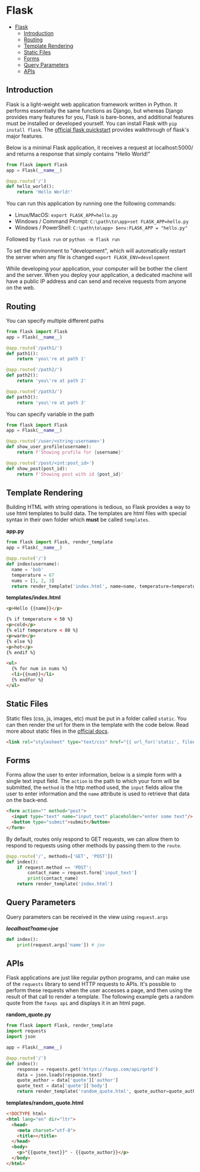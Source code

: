
# Flask

- [Flask](#flask)
  - [Introduction](#introduction)
  - [Routing](#routing)
  - [Template Rendering](#template-rendering)
  - [Static Files](#static-files)
  - [Forms](#forms)
  - [Query Parameters](#query-parameters)
  - [APIs](#apis)


## Introduction

Flask is a light-weight web application framework written in Python. It performs essentially the same functions as Django, but whereas Django provides many features for you, Flask is bare-bones, and additional features must be installed or developed yourself. You can install Flask with `pip install flask`. The [official flask quickstart](https://flask.palletsprojects.com/en/1.1.x/quickstart/) provides walkthrough of flask's major features.

Below is a minimal Flask application, it receives a request at localhost:5000/ and returns a response that simply contains "Hello World!"

```python
from flask import Flask
app = Flask(__name__)

@app.route('/')
def hello_world():
    return 'Hello World!'
```

You can run this application by running one the following commands:

- Linux/MacOS: `export FLASK_APP=hello.py`
- Windows / Command Prompt: `C:\path\to\app>set FLASK_APP=hello.py`
- Windows / PowerShell: `C:\path\to\app> $env:FLASK_APP = "hello.py"`

Followed by `flask run` or `python -m flask run`

To set the environment to "development", which will automatically restart the server when any file is changed `export FLASK_ENV=development`

While developing your application, your computer will be bother the client and the server. When you deploy your application, a dedicated machine will have a public IP address and can send and receive requests from anyone on the web.

## Routing


You can specify multiple different paths

```python
from flask import Flask
app = Flask(__name__)

@app.route('/path1/')
def path1():
    return 'you\'re at path 1'

@app.route('/path2/')
def path2():
    return 'you\'re at path 2'

@app.route('/path3/')
def path3():
    return 'you\'re at path 3'
```


You can specify variable in the path

```python
from flask import Flask
app = Flask(__name__)

@app.route('/user/<string:username>')
def show_user_profile(username):
    return f'Showing profile for {username}'

@app.route('/post/<int:post_id>')
def show_post(post_id):
    return f'Showing post with id {post_id}'

```


## Template Rendering

Building HTML with string operations is tedious, so Flask provides a way to use html templates to build data. The templates are html files with special syntax in their own folder which **must** be called `templates`.

**app.py**
```python
from flask import Flask, render_template
app = Flask(__name__)

@app.route('/')
def index(username):
  name = 'bob'
  temperature = 67
  nums = [1, 2, 3]  
  return render_template('index.html', name=name, temperature=temperature, nums=nums)
```

**templates/index.html**
```html
<p>Hello {{name}}</p>

{% if temperature < 50 %}
<p>cold</p>
{% elif temperature < 80 %}
<p>warm</p>
{% else %}
<p>hot</p>
{% endif %}

<ul>
  {% for num in nums %}
  <li>{{num}}</li>
  {% endfor %}
</ul>
```

## Static Files

Static files (css, js, images, etc) must be put in a folder called `static`. You can then render the url for them in the template with the code below. Read more about static files in the [official docs](https://flask.palletsprojects.com/en/1.1.x/tutorial/static/).

```html
<link rel="stylesheet" type="text/css" href="{{ url_for('static', filename='style.css') }}"/>
```

## Forms

Forms allow the user to enter information, below is a simple form with a single text input field. The `action` is the path to which your form will be submitted, the `method` is the http method used, the `input` fields allow the user to enter information and the `name` attribute is used to retrieve that data on the back-end.

```html
<form action="" method="post">
  <input type="text" name="input_text" placeholder="enter some text"/>
  <button type="submit">submit</button>
</form>
```

By default, routes only respond to GET requests, we can allow them to respond to requests using other methods by passing them to the `route`.

```python
@app.route('/', methods=['GET', 'POST'])
def index():
    if request.method == 'POST':
        contact_name = request.form['input_text']
        print(contact_name)
    return render_template('index.html')
```


## Query Parameters


Query parameters can be received in the view using `request.args`

***localhost?name=joe***
```python
def index():
    print(request.args['name']) # joe
```

## APIs

Flask applications are just like regular python programs, and can make use of the `requests` library to send HTTP requests to APIs. It's possible to perform these requests when the user accesses a page, and then using the result of that call to render a template. The following example gets a random quote from the `favqs api` and displays it in an html page.


**random_quote.py**

```python
from flask import Flask, render_template
import requests
import json

app = Flask(__name__)

@app.route('/')
def index():
    response = requests.get('https://favqs.com/api/qotd')
    data = json.loads(response.text)
    quote_author = data['quote']['author']
    quote_text = data['quote']['body']
    return render_template('random_quote.html', quote_author=quote_author, quote_text=quote_text)
```


**templates/random_quote.html**

```html
<!DOCTYPE html>
<html lang="en" dir="ltr">
  <head>
    <meta charset="utf-8">
    <title></title>
  </head>
  <body>
    <p>"{{quote_text}}" - {{quote_author}}</p>
  </body>
</html>
```
